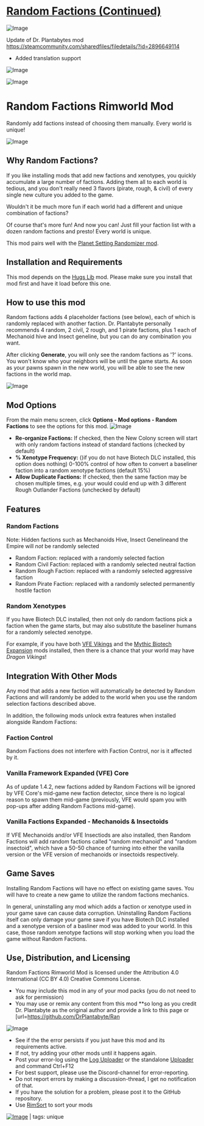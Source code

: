 # [Random Factions (Continued)](https://steamcommunity.com/sharedfiles/filedetails/?id=3402848147)

![Image](https://i.imgur.com/buuPQel.png)

Update of Dr. Plantabytes mod https://steamcommunity.com/sharedfiles/filedetails/?id=2896649114

- Added translation support

![Image](https://i.imgur.com/pufA0kM.png)
	
![Image](https://i.imgur.com/Z4GOv8H.png)

# Random Factions Rimworld Mod

Randomly add factions instead of choosing them manually. Every world is unique!

![Image](https://steamuserimages-a.akamaihd.net/ugc/2006946285962321270/92F54F264967AD910971D20050C085D5E716192E/?imw=5000&amp;imh=5000&amp;ima=fit&amp;impolicy=Letterbox&amp;imcolor=#000000&amp;letterbox=false)

## Why Random Factions?

If you like installing mods that add new factions and xenotypes, you quickly accumulate a large number of factions. Adding them all to each world is tedious, and you don't really need 3 flavors (pirate, rough, &amp; civil) of every single new culture you added to the game.

Wouldn't it be much more fun if each world had a different and unique combination of factions?

Of course that's more fun! And now you can! Just fill your faction list with a dozen random factions and presto! Every world is unique.

This mod pairs well with the [Planet Setting Randomizer mod](https://steamcommunity.com/sharedfiles/filedetails/?id=2905939119).

## Installation and Requirements

This mod depends on the [Hugs Lib](https://steamcommunity.com/sharedfiles/filedetails/?id=818773962) mod. Please make sure you install that mod first and have it load before this one.

## How to use this mod

Random factions adds 4 placeholder factions (see below), each of which is randomly replaced with another faction. Dr. Plantabyte personally recommends 4 random, 2 civil, 2 rough, and 1 pirate factions, plus 1 each of Mechanoid hive and Insect geneline, but you can do any combination you want.

After clicking **Generate**, you will only see the random factions as '?' icons. You won't know who your neighbors will be until the game starts. As soon as your pawns spawn in the new world, you will be able to see the new factions in the world map.

![Image](https://steamuserimages-a.akamaihd.net/ugc/2006946285962316836/E67F61E91B605CE4EC99343D82D53C27072537A2/?imw=5000&amp;imh=5000&amp;ima=fit&amp;impolicy=Letterbox&amp;imcolor=#000000&amp;letterbox=false)

## Mod Options

From the main menu screen, click **Options - Mod options - Random Factions** to see the options for this mod.
![Image](https://steamuserimages-a.akamaihd.net/ugc/5099795232535780284/8FCE538EC0FBD4F0965D230519D3AFB402F9ACFE/?imw=5000&amp;imh=5000&amp;ima=fit&amp;impolicy=Letterbox&amp;imcolor=#000000&amp;letterbox=false)

* **Re-organize Factions:** If checked, then the New Colony screen will start with only random factions instead of standard factions (checked by default)
* **% Xenotype Frequency:** ()if you do not have Biotech DLC installed, this option does nothing) 0-100% control of how often to convert a baseliner faction into a random xenotype factions (default 15%)
* **Allow Duplicate Factions:** If checked, then the same faction may be chosen multiple times, e.g. your would could end up with 3 different Rough Outlander Factions (unchecked by default)


## Features


### Random Factions


Note: Hidden factions such as Mechanoids Hive, Insect Genelineand the Empire will *not* be randomly selected
* Random Faction: replaced with a randomly selected faction
* Random Civil Faction: replaced with a randomly selected neutral faction
* Random Rough Faction: replaced with a randomly selected aggressive faction
* Random Pirate Faction: replaced with a randomly selected permanently hostile faction

### Random Xenotypes


If you have Biotech DLC installed, then not only do random factions pick a faction when the game starts, but may also substitute the baseliner humans for a randomly selected xenotype.

For example, if you have both [VFE Vikings](https://steamcommunity.com/sharedfiles/filedetails/?id=2231295285) and the [Mythic Biotech Expansion](https://steamcommunity.com/sharedfiles/filedetails/?id=2883216840) mods installed, then there is a chance that your world may have *Dragon Vikings*!

## Integration With Other Mods

Any mod that adds a new faction will automatically be detected by Random Factions and will randomly be added to the world when you use the random selection factions described above.

In addition, the following mods unlock extra features when installed alongside Random Factions:

### Faction Control

Random Factions does not interfere with Faction Control, nor is it affected by it.

### Vanilla Framework Expanded (VFE) Core

As of update 1.4.2, new factions added by Random Factions will be ignored by VFE Core's mid-game new faction detector, since there is no logical reason to spawn them mid-game (previously, VFE would spam you with pop-ups after adding Random Factions mid-game).

### Vanilla Factions Expanded - Mechanoids &amp; Insectoids

If VFE Mechanoids and/or VFE Insectiods are also installed, then Random Factions will add random factions called "random mechanoid" and "random insectoid", which have a 50-50 chance of turning into either the vanilla version or the VFE version of mechanoids or insectoids respectively.

## Game Saves

Installing Random Factions will have no effect on existing game saves. You will have to create a new game to utilize the random factions mechanics.

In general, uninstalling any mod which adds a faction or xenotype used in your game save can cause data corruption. Uninstalling Random Factions itself can only damage your game save if you have Biotech DLC installed and a xenotype version of a basliner mod was added to your world. In this case, those random xenotype factions will stop working when you load the game without Random Factions.

## Use, Distribution, and Licensing

Random Factions Rimworld Mod is licensed under the Attribution 4.0 International (CC BY 4.0) Creative Commons License.

* You may include this mod in any of your mod packs (you do not need to ask for permission)
* You may use or remix any content from this mod **so long as you credit Dr. Plantabyte as the original author and provide a link to this page or [url=https://github.com/DrPlantabyte/Ran

![Image](https://i.imgur.com/PwoNOj4.png)



-  See if the the error persists if you just have this mod and its requirements active.
-  If not, try adding your other mods until it happens again.
-  Post your error-log using the [Log Uploader](https://steamcommunity.com/sharedfiles/filedetails/?id=2873415404) or the standalone [Uploader](https://steamcommunity.com/sharedfiles/filedetails/?id=2873415404) and command Ctrl+F12
-  For best support, please use the Discord-channel for error-reporting.
-  Do not report errors by making a discussion-thread, I get no notification of that.
-  If you have the solution for a problem, please post it to the GitHub repository.
-  Use [RimSort](https://github.com/RimSort/RimSort/releases/latest) to sort your mods

 

[![Image](https://img.shields.io/github/v/release/emipa606/RandomFactions?label=latest%20version&style=plastic&color=9f1111&labelColor=black)](https://steamcommunity.com/sharedfiles/filedetails/changelog/3402848147) | tags:  unique
